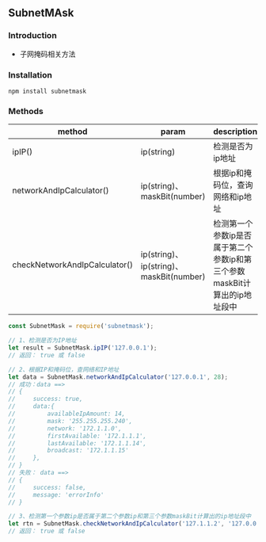 ## SubnetMAsk

### Introduction

- 子网掩码相关方法

### Installation

``` 
npm install subnetmask
```

### Methods

| method                      | param                                   | description                                                  |
| --------------------------- | --------------------------------------- | ------------------------------------------------------------ |
| ipIP()                   | ip(string)                              | 检测是否为ip地址                                             |
| networkAndIpCalculator()      | ip(string)、maskBit(number)             | 根据ip和掩码位，查询网络和ip地址                             |
| checkNetworkAndIpCalculator() | ip(string)、ip(string)、maskBit(number) | 检测第一个参数ip是否属于第二个参数ip和第三个参数maskBit计算出的ip地址段中 |



``` js
const SubnetMask = require('subnetmask');

// 1、检测是否为IP地址
let result = SubnetMask.ipIP('127.0.0.1');
// 返回： true 或 false

// 2、根据IP和掩码位，查网络和IP地址
let data = SubnetMask.networkAndIpCalculator('127.0.0.1', 28);
// 成功：data ==>
// { 
//     success: true,
//     data:{ 
//         availableIpAmount: 14,
//         mask: '255.255.255.240',
//         network: '172.1.1.0',
//         firstAvailable: '172.1.1.1',
//         lastAvailable: '172.1.1.14',
//         broadcast: '172.1.1.15' 
//     },
// }
// 失败： data ==>
// {
//     success: false,
//     message: 'errorInfo'
// }

// 3、检测第一个参数ip是否属于第二个参数ip和第三个参数maskBit计算出的ip地址段中
let rtn = SubnetMask.checkNetworkAndIpCalculator('127.1.1.2', '127.0.0.1', 28);
// 返回： true 或 false

```